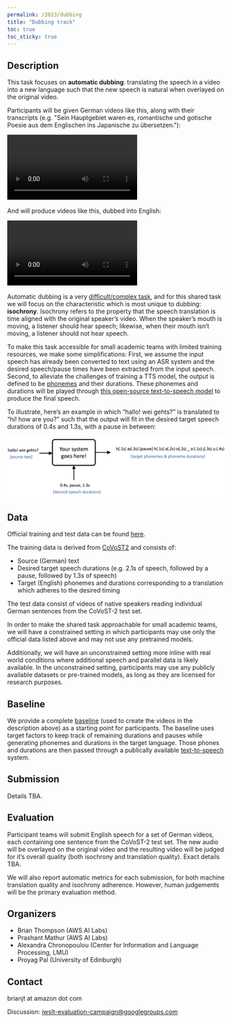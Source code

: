 ```yaml
---
permalink: /2023/dubbing
title: "Dubbing track"
toc: true
toc_sticky: true
---
```


<!--
Markdown notes: comments can be formed as in this example;
bulleted lines start with a - ;
if you want to have a line break either put a blank line in between the text or leave two spaces at the end of the line
-->

## Description

This task focuses on **automatic dubbing**: translating the speech in a video into a new language such that the new speech is natural when overlayed on the original video. 

Participants will be given German videos like this, along with their transcripts (e.g. "Sein Hauptgebiet waren es, romantische und gotische Poesie aus dem Englischen ins Japanische zu übersetzen."):

<video src="https://user-images.githubusercontent.com/3534106/217985339-fb31a3a5-7845-4d52-b651-0ab93e426c70.mp4" controls="controls" style="max-width: 600px;">
</video>

And will produce videos like this, dubbed into English:

<video src="https://user-images.githubusercontent.com/3534106/217978682-d74d35b8-3a5f-4e46-82c2-94269e56b3b4.mp4" controls="controls" style="max-width: 600px;">
</video>

Automatic dubbing is a very [difficult/complex task](https://arxiv.org/abs/2212.12137), and for this shared task we will focus on the characteristic which is most unique to dubbing: **isochrony**. Isochrony refers to the property that the speech translation is time aligned with the original speaker’s video. When the speaker’s mouth is moving, a listener should hear speech; likewise, when their mouth isn’t moving, a listener should not hear speech. 

To make this task accessible for small academic teams with limited training resources, we make some simplifications: First, we assume the input speech has already been converted to text using an ASR system and the desired speech/pause times have been extracted from the input speech. Second, to alleviate the challenges of training a TTS model, the output is defined to be [phonemes](https://en.wikipedia.org/wiki/Phoneme) and their durations. These phonemes and durations will be played through [this open-source text-to-speech model](https://github.com/mtresearcher/FastSpeech2) to produce the final speech.

To illustrate, here’s an example in which “hallo! wei gehts?” is translated to “hi! how are you?” such that the output will fit in the desired target speech durations of 0.4s and 1.3s, with a pause in between:

<img src="./dubbing.png">


## Data

Official training and test data can be found [here](https://github.com/amazon-science/iwslt-autodub-task/tree/main/data).

The training data is derived from [CoVoST2](https://arxiv.org/abs/2007.10310) and consists of:

* Source (German) text
* Desired target speech durations (e.g. 2.1s of speech, followed by a pause, followed by 1.3s of speech)
* Target (English) phonemes and durations corresponding to a translation which adheres to the desired timing


The test data consist of videos of native speakers reading individual German sentences from the CoVoST-2 test set. 

In order to make the shared task approachable for small academic teams, we will have a constrained setting in which participants may use only the official data listed above and may not use any pretrained models.

Additionally, we will have an unconstrained setting more inline with real world conditions where additional speech and parallel data is likely available.  In the unconstrained setting, participants may use any publicly available datasets or pre-trained models, as long as they are licensed for research purposes. 


## Baseline

We provide a complete [baseline](https://github.com/amazon-science/iwslt-autodub-task) (used to create the videos in the description above) as a starting point for participants. The baseline uses target factors to keep track of remaining durations and pauses while generating phonemes and durations in the target language. Those phones and durations are then passed through a publically available [text-to-speech](https://github.com/ming024/FastSpeech2) system. 

## Submission

Details TBA.


## Evaluation

Participant teams will submit English speech for a set of German videos, each containing one sentence from the CoVoST-2 test set. The new audio will be overlayed on the original video and the resulting video will be judged for it’s overall quality (both isochrony and translation quality). Exact details TBA. 

We will also report automatic metrics for each submission, for both machine translation quality and isochrony adherence. However, human judgements will be the primary evaluation method. 


## Organizers

* Brian Thompson (AWS AI Labs)
* Prashant Mathur (AWS AI Labs)
* Alexandra Chronopoulou (Center for Information and Language Processing, LMU)
* Proyag Pal (University of Edinburgh)


## Contact

brianjt at amazon dot com
  
Discussion: <iwslt-evaluation-campaign@googlegroups.com>
